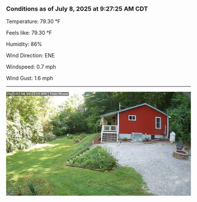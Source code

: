 ### Conditions as of July 8, 2025 at 9:27:25 AM CDT 

Temperature: 79.30 &deg;F

Feels like: 79.30 &deg;F

Humidity: 86%

Wind Direction: ENE

Windspeed: 0.7 mph

Wind Gust: 1.6 mph

---

<img src="./images/latest.jpeg"/>

